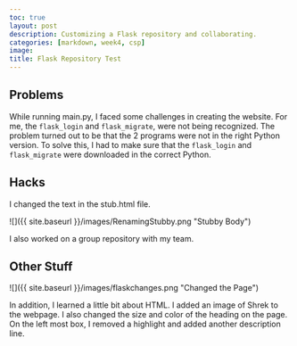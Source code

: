```yaml
---
toc: true
layout: post
description: Customizing a Flask repository and collaborating.
categories: [markdown, week4, csp]
image: 
title: Flask Repository Test
---
```


## Problems

While running main.py, I faced some challenges in creating the website. For me, the `flask_login` and `flask_migrate`, were not being recognized. The problem turned out to be that the 2 programs were not in the right Python version. To solve this, I had to make sure that the `flask_login` and `flask_migrate` were downloaded in the correct Python.

## Hacks

I changed the text in the stub.html file. 

![]({{ site.baseurl }}/images/RenamingStubby.png "Stubby Body")

I also worked on a group repository with my team.

## Other Stuff

![]({{ site.baseurl }}/images/flaskchanges.png "Changed the Page")

In addition, I learned a little bit about HTML. I added an image of Shrek to the webpage. I also changed the size and color of the heading on the page. On the left most box, I removed a highlight and added another description line.
